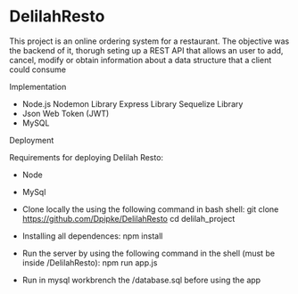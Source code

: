 # DelilahResto
This project is an online ordering system for a restaurant. The objective was the backend of it, thorugh seting up a REST API that allows an user to add, cancel, modify or obtain information about a data structure that a client could consume

Implementation

- Node.js
    Nodemon Library
    Express Library
    Sequelize Library
- Json Web Token (JWT)
- MySQL



Deployment

Requirements for deploying Delilah Resto:

- Node
- MySql
- Clone locally the using the following command in bash shell: git clone https://github.com/Dpipke/DelilahResto
cd delilah_project

- Installing all dependences: npm install

- Run the server by using the following command in the shell (must be inside /DelilahResto): npm run app.js

- Run in mysql workbrench the /database.sql before using the app

